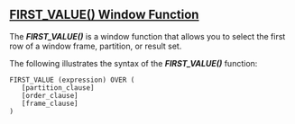 ## [FIRST_VALUE() Window Function](https://www.mysqltutorial.org/mysql-window-functions/mysql-first_value-function/)

The **_FIRST_VALUE()_** is a window function that allows you to select the first row of a window frame, partition, or result set.

The following illustrates the syntax of the **_FIRST_VALUE()_** function:
```
FIRST_VALUE (expression) OVER (
   [partition_clause]
   [order_clause]
   [frame_clause]
)
```

